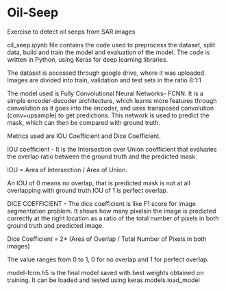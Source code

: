 # Oil-Seep
Exercise to detect oil seeps from SAR images

oil_seep.ipynb file contains the code used to preprocess the dataset, split data, build and train the model and evaluation of the model. The code is written in Python, using Keras for deep learning libraries.

The dataset is accessed through google drive, where it was uploaded. 
Images are divided into train, validation and test sets in the ratio 8:1:1

The model used is Fully Convolutional Neural Networks- FCNN. It is a simple encoder-decoder architecture, which learns more features through convolution as it goes into the encoder, and uses transposed convolution (conv+upsample) to get predictions. This network is used to predict the mask, which can then be compared with ground truth.

Metrics used are IOU Coefficient and Dice Coefficient. 

IOU coefficient - It is the Intersection over Union coefficient that evaluates the overlap ratio between the ground truth and the predicted mask.

IOU = Area of Intersection / Area of Union.

An IOU of 0 means no overlap, that is predicted mask is not at all overlapping with ground truth.IOU of 1 is perfect overlap.

DICE COEFFICIENT - The dice coefficient is like F1 score for image segmentation problem. It shows how many pixelsin the image is predicted correctly at the right location as a ratio of the total number of pixels in both ground truth and predicted image. 

Dice Coefficient = 2* (Area of Overlap / Total Number of Pixels in both images)

The value ranges from 0 to 1, 0 for no overlap and 1 for perfect overlap.

model-fcnn.h5 is the final model saved with best weights obtained on training. It can be loaded and tested using keras.models.load_model

